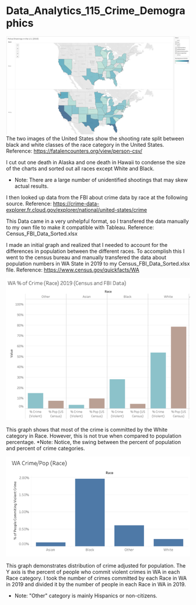 # Data_Analytics_115_Crime_Demographics



![Shooting Map of America (Race) 2019](https://raw.githubusercontent.com/levicollins9/Data_Analytics_115_Crime_Demographics/master/Shooting%20Map%20of%20America%20(Race)%202019.png)
The two images of the United States show the shooting rate split between black and white classes of the race category in the United States.
Reference: https://fatalencounters.org/view/person-csv/

I cut out one death in Alaska and one death in Hawaii to condense the size of the charts and sorted out all races except White and Black. 
* Note: There are a large number of unidentified shootings that may skew actual results.


I then looked up data from the FBI about crime data by race at the following source.
Reference: https://crime-data-explorer.fr.cloud.gov/explorer/national/united-states/crime

This Data came in a very unhelpful format, so I transfered the data manually to my own file to make it compatible with Tableau. 
Reference: Census_FBI_Data_Sorted.xlsx

I made an initial graph and realized that I needed to account for the differences in population between the different races. To accomplish this I went to the census bureau and manually transfered the data about population numbers in WA State in 2019 to my Census_FBI_Data_Sorted.xlsx file.
Reference: https://www.census.gov/quickfacts/WA


![WA % of Crime (Race) 2019](https://raw.githubusercontent.com/levicollins9/Data_Analytics_115_Crime_Demographics/master/WA%20Percent%20of%20Crime%20(Race)%202019.png)

This graph shows that most of the crime is committed by the White category in Race. However, this is not true when compared to population percentage. 
*Note: Notice, the swing between the percent of population and percent of crime categories.


![WA Crime by Population (Race) 2019](https://raw.githubusercontent.com/levicollins9/Data_Analytics_115_Crime_Demographics/master/WA%20Crime%20by%20Population%20(Race)%202019.png)

This graph demonstrates distribution of crime adjusted for population. The Y axis is the percent of people who commit violent crimes in WA in each Race category. I took the number of crimes committed by each Race in WA in 2019 and divided it by the number of people in each Race in WA in 2019.
* Note: "Other" category is mainly Hispanics or non-citizens.
